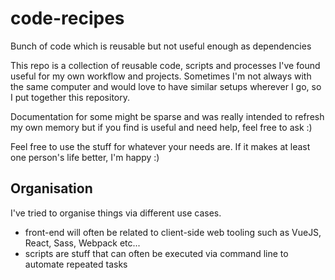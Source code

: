 # code-recipes
Bunch of code which is reusable but not useful enough as dependencies

This repo is a collection of reusable code, scripts and processes I've found useful for my own
workflow and projects. Sometimes I'm not always with the same computer and would love to have similar
setups wherever I go, so I put together this repository.

Documentation for some might be sparse and was really intended to refresh my own memory but if you
find is useful and need help, feel free to ask :)

Feel free to use the stuff for whatever your needs are. If it makes at least one person's life better, I'm happy :)

## Organisation

I've tried to organise things via different use cases.
* front-end will often be related to client-side web tooling such as VueJS, React, Sass, Webpack etc...
* scripts are stuff that can often be executed via command line to automate repeated tasks
